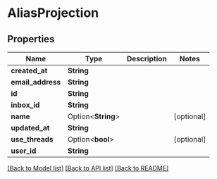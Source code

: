 # AliasProjection

## Properties

Name | Type | Description | Notes
------------ | ------------- | ------------- | -------------
**created_at** | **String** |  | 
**email_address** | **String** |  | 
**id** | **String** |  | 
**inbox_id** | **String** |  | 
**name** | Option<**String**> |  | [optional]
**updated_at** | **String** |  | 
**use_threads** | Option<**bool**> |  | [optional]
**user_id** | **String** |  | 

[[Back to Model list]](../README.md#documentation-for-models) [[Back to API list]](../README.md#documentation-for-api-endpoints) [[Back to README]](../README.md)


